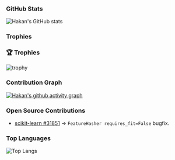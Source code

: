 ### GitHub Stats
![Hakan's GitHub stats](https://github-readme-stats.vercel.app/api?username=hqkqn32&show_icons=true&theme=radical)

###  Trophies
### 🏆 Trophies
![trophy](https://github-profile-trophy.vercel.app/?username=hqkqn32&theme=onedark)

###  Contribution Graph
[![Hakan's github activity graph](https://github-readme-activity-graph.vercel.app/graph?username=hqkqn32&theme=react-dark)](https://github.com/ashutosh00710/github-readme-activity-graph)

###  Open Source Contributions
- [scikit-learn #31851](https://github.com/scikit-learn/scikit-learn/pull/31851) → `FeatureHasher requires_fit=False` bugfix.

###  Top Languages
![Top Langs](https://github-readme-stats.vercel.app/api/top-langs/?username=hqkqn32&layout=compact&theme=radical)


